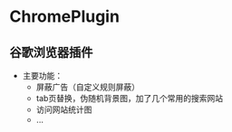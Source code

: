 # ChromePlugin
## 谷歌浏览器插件

* 主要功能：
  * 屏蔽广告（自定义规则屏蔽）
  * tab页替换，伪随机背景图，加了几个常用的搜索网站
  * 访问网站统计图
  * ...
